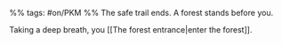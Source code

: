 %% tags: #on/PKM %%
The safe trail ends. A forest stands before you. 

Taking a deep breath, you [[The forest entrance|enter the forest]].